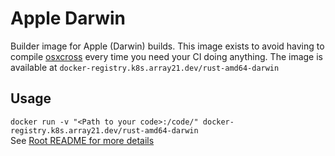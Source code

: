 # Apple Darwin 
Builder image for Apple (Darwin) builds. This image exists to avoid having to compile [osxcross](https://github.com/tpoechtrager/osxcross) every time you need your CI doing anything.
The image is available at `docker-registry.k8s.array21.dev/rust-amd64-darwin`

## Usage
`docker run -v "<Path to your code>:/code/" docker-registry.k8s.array21.dev/rust-amd64-darwin`  
See [Root README for more details](https://github.com/TheDutchMC/Rust-Docker-Builders)
